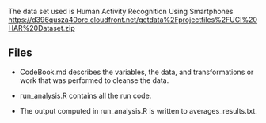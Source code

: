 The data set used is Human Activity Recognition Using Smartphones
https://d396qusza40orc.cloudfront.net/getdata%2Fprojectfiles%2FUCI%20HAR%20Dataset.zip

## Files

* CodeBook.md describes the variables, the data, and transformations or work that was performed to cleanse the data.

* run_analysis.R contains all the run code.

* The output computed in run_analysis.R is written to averages_results.txt. 
